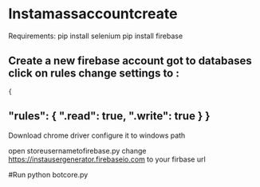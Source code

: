 # Instamassaccountcreate

Requirements:
  pip install selenium 
  pip install firebase
  

Create a new firebase account 
got to databases 
click on rules 
change settings to :
----------------------------------

    {
  "rules": {
    ".read": true,
    ".write": true
  }
}
----------------------------------


Download chrome driver 
configure it to windows path 

open storeusernametofirebase.py
change https://instausergenerator.firebaseio.com
to your firbase url

#Run python botcore.py


